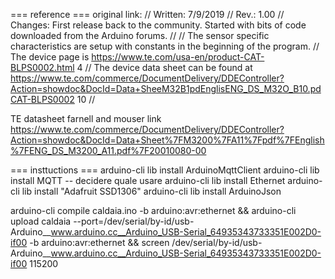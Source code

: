 === reference ===
original link: 
// Written: 7/9/2019
// Rev.: 1.00
// Changes: First release back to the community. Started with bits of code downloaded from the Arduino forums.
//
// The sensor specific characteristics are setup with constants in the beginning of the program.
// The device page is https://www.te.com/usa-en/product-CAT-BLPS0002.html 4
// The device data sheet can be found at https://www.te.com/commerce/DocumentDelivery/DDEController?Action=showdoc&DocId=Data+SheeM32B1pdEnglisENG_DS_M32O_B10.pdCAT-BLPS0002 10
//

TE datasheet
farnell and mouser link
https://www.te.com/commerce/DocumentDelivery/DDEController?Action=showdoc&DocId=Data+Sheet%7FM3200%7FA11%7Fpdf%7FEnglish%7FENG_DS_M3200_A11.pdf%7F20010080-00



=== insttuctions ===
arduino-cli lib install ArduinoMqttClient
arduino-cli lib install MQTT -- decidere quale usare
arduino-cli lib install Ethernet
arduino-cli lib install "Adafruit SSD1306"
arduino-cli lib install ArduinoJson

arduino-cli compile caldaia.ino -b arduino:avr:ethernet && arduino-cli upload caldaia --port=/dev/serial/by-id/usb-Arduino__www.arduino.cc__Arduino_USB-Serial_64935343733351E002D0-if00 -b arduino:avr:ethernet && screen /dev/serial/by-id/usb-Arduino__www.arduino.cc__Arduino_USB-Serial_64935343733351E002D0-if00 115200
